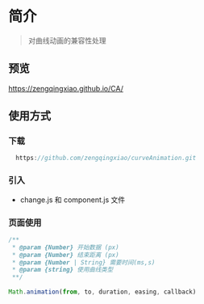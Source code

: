 # 简介

> 对曲线动画的兼容性处理

## 预览

<https://zengqingxiao.github.io/CA/>

## 使用方式

### 下载

```js
  https://github.com/zengqingxiao/curveAnimation.git
```

### 引入

- change.js 和 component.js 文件

### 页面使用

```js
/**
 * @param {Number} 开始数据 (px)
 * @param {Number} 结束距离 (px)
 * @param {Number | String} 需要时间(ms,s)
 * @param {string} 使用曲线类型
 **/

Math.animation(from, to, duration, easing, callback)
```
